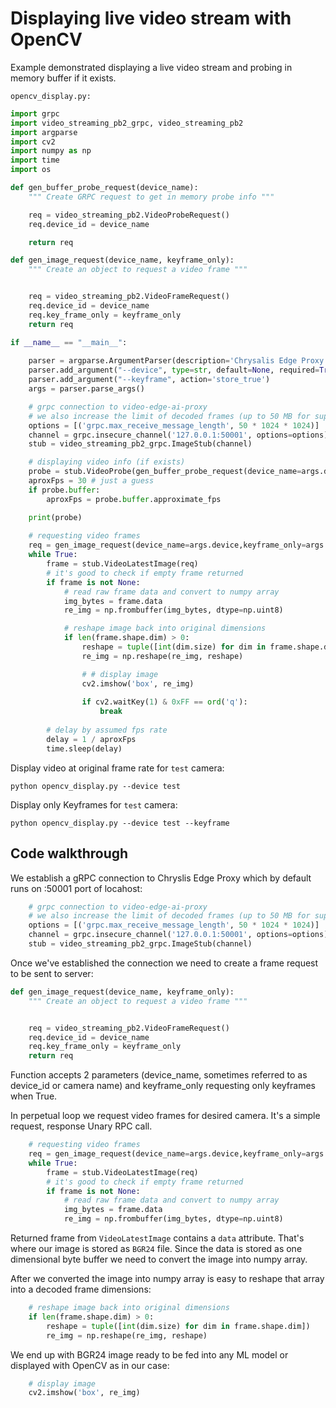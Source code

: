 # Displaying live video stream with OpenCV

Example demonstrated displaying a live video stream and probing in memory buffer if it exists.

`opencv_display.py:`
```python
import grpc
import video_streaming_pb2_grpc, video_streaming_pb2
import argparse
import cv2
import numpy as np
import time
import os

def gen_buffer_probe_request(device_name):
    """ Create GRPC request to get in memory probe info """

    req = video_streaming_pb2.VideoProbeRequest()
    req.device_id = device_name

    return req

def gen_image_request(device_name, keyframe_only):
    """ Create an object to request a video frame """


    req = video_streaming_pb2.VideoFrameRequest()
    req.device_id = device_name
    req.key_frame_only = keyframe_only
    return req

if __name__ == "__main__":
    
    parser = argparse.ArgumentParser(description='Chrysalis Edge Proxy Basic Example')
    parser.add_argument("--device", type=str, default=None, required=True)
    parser.add_argument("--keyframe", action='store_true')
    args = parser.parse_args()

    # grpc connection to video-edge-ai-proxy
	# we also increase the limit of decoded frames (up to 50 MB for super high definition videos)
    options = [('grpc.max_receive_message_length', 50 * 1024 * 1024)]
    channel = grpc.insecure_channel('127.0.0.1:50001', options=options)
    stub = video_streaming_pb2_grpc.ImageStub(channel)

    # displaying video info (if exists)
    probe = stub.VideoProbe(gen_buffer_probe_request(device_name=args.device))
    aproxFps = 30 # just a guess
    if probe.buffer:
        aproxFps = probe.buffer.approximate_fps

    print(probe)
    
    # requesting video frames
    req = gen_image_request(device_name=args.device,keyframe_only=args.keyframe)
    while True:
        frame = stub.VideoLatestImage(req)
        # it's good to check if empty frame returned
        if frame is not None:
			# read raw frame data and convert to numpy array
            img_bytes = frame.data 
            re_img = np.frombuffer(img_bytes, dtype=np.uint8)

            # reshape image back into original dimensions
            if len(frame.shape.dim) > 0:
                reshape = tuple([int(dim.size) for dim in frame.shape.dim])
                re_img = np.reshape(re_img, reshape)

                # # display image
                cv2.imshow('box', re_img)
                
                if cv2.waitKey(1) & 0xFF == ord('q'):
                    break
        
        # delay by assumed fps rate
        delay = 1 / aproxFps
        time.sleep(delay)
```

Display video at original frame rate for `test` camera:

	python opencv_display.py --device test

Display only Keyframes for `test` camera:

	python opencv_display.py --device test --keyframe


## Code walkthrough

We establish a gRPC connection to Chryslis Edge Proxy which by default runs on :50001 port of locahost:

```python
	# grpc connection to video-edge-ai-proxy
	# we also increase the limit of decoded frames (up to 50 MB for super high definition videos)
    options = [('grpc.max_receive_message_length', 50 * 1024 * 1024)]
    channel = grpc.insecure_channel('127.0.0.1:50001', options=options)
    stub = video_streaming_pb2_grpc.ImageStub(channel)
```

Once we've established the connection we need to create a frame request to be sent to server:

```python
def gen_image_request(device_name, keyframe_only):
    """ Create an object to request a video frame """


    req = video_streaming_pb2.VideoFrameRequest()
    req.device_id = device_name
    req.key_frame_only = keyframe_only
    return req
```

Function accepts 2 parameters (device_name, sometimes referred to as device_id or camera name) and keyframe_only<Bool> requesting only keyframes when True.


In perpetual loop we request video frames for desired camera. It's a simple request, response Unary RPC call.

```python
 	# requesting video frames
    req = gen_image_request(device_name=args.device,keyframe_only=args.keyframe)
    while True:
        frame = stub.VideoLatestImage(req)
        # it's good to check if empty frame returned
        if frame is not None:
			# read raw frame data and convert to numpy array
            img_bytes = frame.data 
            re_img = np.frombuffer(img_bytes, dtype=np.uint8)
```

Returned frame from `VideoLatestImage` contains a `data` attribute. That's where our image is stored as `BGR24` file. Since the data is stored as one dimensional byte buffer we need to convert the image into numpy array. 

After we converted the image into numpy array is easy to reshape that array into a decoded frame dimensions: 

```python
	# reshape image back into original dimensions
    if len(frame.shape.dim) > 0:
    	reshape = tuple([int(dim.size) for dim in frame.shape.dim])
        re_img = np.reshape(re_img, reshape)
```

We end up with BGR24 image ready to be fed into any ML model or displayed with OpenCV as in our case:

```python
	# display image
	cv2.imshow('box', re_img)
```